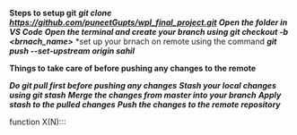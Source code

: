 **Steps to setup git**
**_git clone https://github.com/puneetGupts/wpl_final_project.git_**
**_Open the folder in VS Code_**
**_Open the terminal and create your branch using git checkout -b <brnach_name>_**
\*set up your brnach on remote using the command **_git push --set-upstream origin sahil_**

**Things to take care of before pushing any changes to the remote**

**_Do git pull first before pushing any changes_**
**_Stash your local changes using git stash_**
**_Merge the changes from master into your branch_**
**_Apply stash to the pulled changes_**
**_Push the changes to the remote repository_**


function X(N):::

